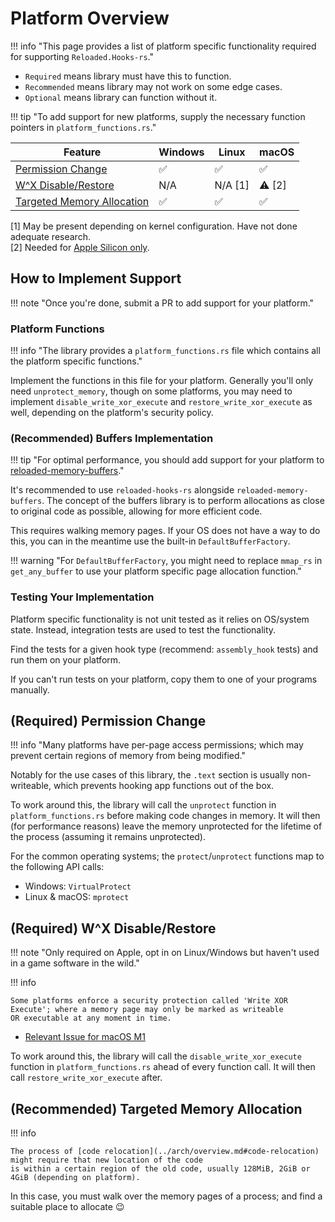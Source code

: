 # Platform Overview

!!! info "This page provides a list of platform specific functionality required for supporting `Reloaded.Hooks-rs`."

- `Required` means library must have this to function.  
- `Recommended` means library may not work on some edge cases.  
- `Optional` means library can function without it.  

!!! tip "To add support for new platforms, supply the necessary function pointers in `platform_functions.rs`."

| Feature                                                               | Windows | Linux | macOS |
| --------------------------------------------------------------------- | ------- | ----- | ----- |
| [Permission Change](#required-permission-change)                      | ✅       | ✅     | ✅     |
| [W^X Disable/Restore](#required-wx-disablerestore)                    | N/A       | N/A [1]     | ⚠️ [2]     |
| [Targeted Memory Allocation](#recommended-targeted-memory-allocation) | ✅       | ✅     | ✅     |

[1] May be present depending on kernel configuration. Have not done adequate research.  
[2] Needed for [Apple Silicon only](https://github.com/Reloaded-Project/Reloaded.Hooks-rs/issues/1).

## How to Implement Support

!!! note "Once you're done, submit a PR to add support for your platform."

### Platform Functions

!!! info "The library provides a `platform_functions.rs` file which contains all the platform specific functions."

Implement the functions in this file for your platform. Generally you'll only need `unprotect_memory`, 
though on some platforms, you may need to implement `disable_write_xor_execute` and `restore_write_xor_execute` 
as well, depending on the platform's security policy.

### (Recommended) Buffers Implementation

!!! tip "For optimal performance, you should add support for your platform to [reloaded-memory-buffers](https://github.com/Reloaded-Project/Reloaded.Memory.Buffers/tree/master/src-rust)."

It's recommended to use `reloaded-hooks-rs` alongside `reloaded-memory-buffers`. The concept of the buffers
library is to perform allocations as close to original code as possible, allowing for more efficient code.

This requires walking memory pages. If your OS does not have a way to do this, you can in the meantime use
the built-in `DefaultBufferFactory`. 

!!! warning "For `DefaultBufferFactory`, you might need to replace `mmap_rs` in `get_any_buffer` to use your platform specific page allocation function."

### Testing Your Implementation

Platform specific functionality is not unit tested as it relies on OS/system state. Instead, integration 
tests are used to test the functionality.

Find the tests for a given hook type (recommend: `assembly_hook` tests) and run them on your platform.  

If you can't run tests on your platform, copy them to one of your programs manually.  

## (Required) Permission Change

!!! info "Many platforms have per-page access permissions; which may prevent certain regions of memory from being modified."

Notably for the use cases of this library, the `.text` section is usually non-writeable, which 
prevents hooking app functions out of the box.  

To work around this, the library will call the `unprotect` function in `platform_functions.rs` before 
making code changes in memory. It will then (for performance reasons) leave the memory unprotected 
for the lifetime of the process (assuming it remains unprotected).

For the common operating systems; the `protect`/`unprotect` functions map to the following API calls:  

- Windows: `VirtualProtect`  
- Linux & macOS: `mprotect`  

## (Required) W^X Disable/Restore

!!! note "Only required on Apple, opt in on Linux/Windows but haven't used in a game software in the wild."

!!! info 

    Some platforms enforce a security protection called 'Write XOR Execute'; where a memory page may only be marked as writeable
    OR executable at any moment in time.

- [Relevant Issue for macOS M1](https://github.com/Reloaded-Project/Reloaded.Hooks-rs/issues/1)

To work around this, the library will call the `disable_write_xor_execute` function in `platform_functions.rs` 
ahead of every function call. It will then call `restore_write_xor_execute` after.

## (Recommended) Targeted Memory Allocation

!!! info

    The process of [code relocation](../arch/overview.md#code-relocation) might require that new location of the code
    is within a certain region of the old code, usually 128MiB, 2GiB or 4GiB (depending on platform).

In this case, you must walk over the memory pages of a process; and find a suitable place to allocate 😉
